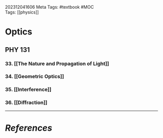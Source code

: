 202312041606
Meta Tags: #textbook #MOC  
Tags: [[physics]]

# Optics

## PHY 131

### 33. [[The Nature and Propagation of Light]]
### 34. [[Geometric Optics]]
### 35. [[Interference]]
### 36. [[Diffraction]]

---
# *References*